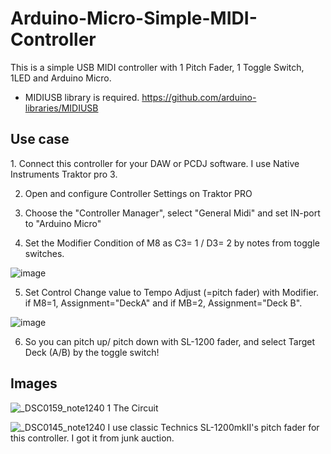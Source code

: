 # Arduino-Micro-Simple-MIDI-Controller

This is a simple USB MIDI controller with 1 Pitch Fader, 1 Toggle Switch, 1LED and Arduino Micro.

- MIDIUSB library is required.
https://github.com/arduino-libraries/MIDIUSB

<h2>Use case</h2>
1. Connect this controller for your DAW or PCDJ software. I use Native Instruments Traktor pro 3.

2. Open and configure Controller Settings on Traktor PRO

3. Choose the "Controller Manager", select "General Midi" and set IN-port to "Arduino Micro"

4. Set the Modifier Condition of M8 as C3= 1 / D3= 2 by notes from toggle switches.

![image](https://user-images.githubusercontent.com/90672633/133881957-397f99d8-7c55-47b2-81b1-0a62c07269e4.png)

5. Set Control Change value to Tempo Adjust (=pitch fader) with Modifier. if M8=1, Assignment="DeckA" and if MB=2, Assignment="Deck B".

![image](https://user-images.githubusercontent.com/90672633/133881995-55ecfdb2-9e8d-4911-8a8c-e6558d207940.png)

6. So you can pitch up/ pitch down with SL-1200 fader, and select Target Deck (A/B) by the toggle switch!


<h2>Images</h2>

![_DSC0159_note1240 1](https://user-images.githubusercontent.com/90672633/133880499-0fc70cef-eaa9-44c8-b0c2-195c6d79a879.png)
The Circuit

![_DSC0145_note1240](https://user-images.githubusercontent.com/90672633/133880514-f1708564-df05-4910-871c-7db03b5481d5.png)
I use classic Technics SL-1200mkII's pitch fader for this controller. I got it from junk auction.
